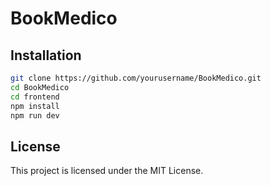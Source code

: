 # BookMedico
## Installation

```bash
git clone https://github.com/yourusername/BookMedico.git
cd BookMedico
cd frontend
npm install
npm run dev
```


## License

This project is licensed under the MIT License.

